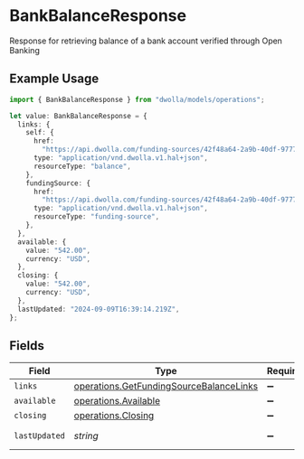 # BankBalanceResponse

Response for retrieving balance of a bank account verified through Open Banking

## Example Usage

```typescript
import { BankBalanceResponse } from "dwolla/models/operations";

let value: BankBalanceResponse = {
  links: {
    self: {
      href:
        "https://api.dwolla.com/funding-sources/42f48a64-2a9b-40df-9777-603ed2fe2764/balance",
      type: "application/vnd.dwolla.v1.hal+json",
      resourceType: "balance",
    },
    fundingSource: {
      href:
        "https://api.dwolla.com/funding-sources/42f48a64-2a9b-40df-9777-603ed2fe2764",
      type: "application/vnd.dwolla.v1.hal+json",
      resourceType: "funding-source",
    },
  },
  available: {
    value: "542.00",
    currency: "USD",
  },
  closing: {
    value: "542.00",
    currency: "USD",
  },
  lastUpdated: "2024-09-09T16:39:14.219Z",
};
```

## Fields

| Field                                                                                              | Type                                                                                               | Required                                                                                           | Description                                                                                        | Example                                                                                            |
| -------------------------------------------------------------------------------------------------- | -------------------------------------------------------------------------------------------------- | -------------------------------------------------------------------------------------------------- | -------------------------------------------------------------------------------------------------- | -------------------------------------------------------------------------------------------------- |
| `links`                                                                                            | [operations.GetFundingSourceBalanceLinks](../../models/operations/getfundingsourcebalancelinks.md) | :heavy_minus_sign:                                                                                 | N/A                                                                                                |                                                                                                    |
| `available`                                                                                        | [operations.Available](../../models/operations/available.md)                                       | :heavy_minus_sign:                                                                                 | N/A                                                                                                |                                                                                                    |
| `closing`                                                                                          | [operations.Closing](../../models/operations/closing.md)                                           | :heavy_minus_sign:                                                                                 | N/A                                                                                                |                                                                                                    |
| `lastUpdated`                                                                                      | *string*                                                                                           | :heavy_minus_sign:                                                                                 | N/A                                                                                                | 2024-09-09T16:39:14.219Z                                                                           |